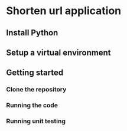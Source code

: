 # Shorten url application

## Install Python

## Setup a virtual environment

## Getting started

### Clone the repository

### Running the code

### Running unit testing
